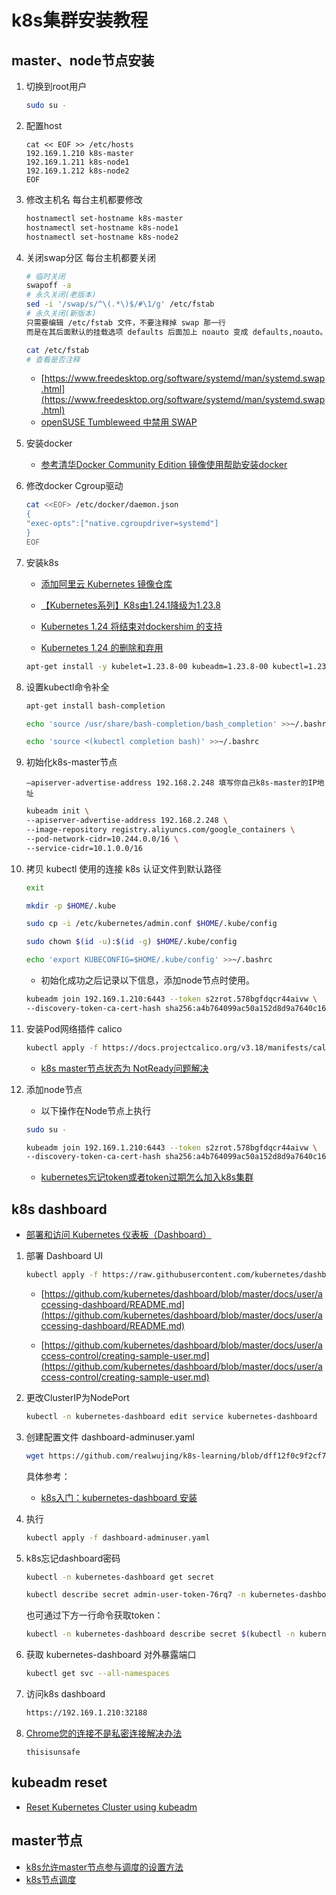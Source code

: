 # k8s集群安装教程

## master、node节点安装

1. 切换到root用户

    ```bash
    sudo su -
    ```

2. 配置host

    ```plain
    cat << EOF >> /etc/hosts
    192.169.1.210 k8s-master
    192.169.1.211 k8s-node1
    192.169.1.212 k8s-node2
    EOF
    ```

3. 修改主机名
每台主机都要修改

    ```bash
    hostnamectl set-hostname k8s-master
    hostnamectl set-hostname k8s-node1
    hostnamectl set-hostname k8s-node2
    ```

4. 关闭swap分区
每台主机都要关闭

    ```bash
    # 临时关闭
    swapoff -a
    # 永久关闭(老版本)
    sed -i '/swap/s/^\(.*\)$/#\1/g' /etc/fstab
    # 永久关闭(新版本)
    只需要编辑 /etc/fstab 文件，不要注释掉 swap 那一行
    而是在其后面默认的挂载选项 defaults 后面加上 noauto 变成 defaults,noauto。
    
    cat /etc/fstab
    # 查看是否注释
    ```

    * [https://www.freedesktop.org/software/systemd/man/systemd.swap.html](https://www.freedesktop.org/software/systemd/man/systemd.swap.html)
    * [openSUSE Tumbleweed 中禁用 SWAP](https://cnzhx.net/blog/disable-swap-in-opensuse-tumbleweed/)

5. 安装docker

    * [参考清华Docker Community Edition 镜像使用帮助安装docker](https://mirrors.tuna.tsinghua.edu.cn/help/docker-ce/)

6. 修改docker Cgroup驱动

    ```bash
    cat <<EOF> /etc/docker/daemon.json
    {
    "exec-opts":["native.cgroupdriver=systemd"]
    }
    EOF
    ```

7. 安装k8s

    * [添加阿里云 Kubernetes 镜像仓库](https://developer.aliyun.com/mirror/kubernetes?spm=a2c6h.13651102.0.0.73bf1b11EI1d2X)

    * [【Kubernetes系列】K8s由1.24.1降级为1.23.8
](https://blog.csdn.net/u012069313/article/details/125561711)

    * [Kubernetes 1.24 将结束对dockershim 的支持
](https://www.51cto.com/article/707507.html)

    * [Kubernetes 1.24 的删除和弃用](https://kubernetes.io/zh-cn/blog/2022/04/07/upcoming-changes-in-kubernetes-1-24/)

    ```bash
    apt-get install -y kubelet=1.23.8-00 kubeadm=1.23.8-00 kubectl=1.23.8-00
    ```

8. 设置kubectl命令补全

    ```bash
    apt-get install bash-completion
    ```

    ```bash
    echo 'source /usr/share/bash-completion/bash_completion' >>~/.bashrc
    ```

    ```bash
    echo 'source <(kubectl completion bash)' >>~/.bashrc
    ```

9. 初始化k8s-master节点

    ```text
    –apiserver-advertise-address 192.168.2.248 填写你自己k8s-master的IP地址
    ```

    ```bash
    kubeadm init \
    --apiserver-advertise-address 192.168.2.248 \
    --image-repository registry.aliyuncs.com/google_containers \
    --pod-network-cidr=10.244.0.0/16 \
    --service-cidr=10.1.0.0/16
    ```

10. 拷贝 kubectl 使用的连接 k8s 认证文件到默认路径

    ```bash
    exit
    ```

    ```bash
    mkdir -p $HOME/.kube
    ```

    ```bash
    sudo cp -i /etc/kubernetes/admin.conf $HOME/.kube/config
    ```

    ```bash
    sudo chown $(id -u):$(id -g) $HOME/.kube/config
    ```

    ``` bash
    echo 'export KUBECONFIG=$HOME/.kube/config' >>~/.bashrc
    ```

    * 初始化成功之后记录以下信息，添加node节点时使用。

    ```bash
    kubeadm join 192.169.1.210:6443 --token s2zrot.578bgfdqcr44aivw \
    --discovery-token-ca-cert-hash sha256:a4b764099ac50a152d8d9a7640c16380297bae8c7ffafd6e3ca76144bfde9f6c
    ```

11. 安装Pod网络插件 calico

    ```bash
    kubectl apply -f https://docs.projectcalico.org/v3.18/manifests/calico.yaml
    ```

    * [k8s master节点状态为 NotReady问题解决
](https://blog.csdn.net/w849593893/article/details/119883531)

12. 添加node节点
    * 以下操作在Node节点上执行

    ```bash
    sudo su -
    ```

    ```bash
    kubeadm join 192.169.1.210:6443 --token s2zrot.578bgfdqcr44aivw \
    --discovery-token-ca-cert-hash sha256:a4b764099ac50a152d8d9a7640c16380297bae8c7ffafd6e3ca76144bfde9f6c
    ```

    * [kubernetes忘记token或者token过期怎么加入k8s集群](https://www.cnblogs.com/linyouyi/p/10850904.html)

## k8s dashboard

* [部署和访问 Kubernetes 仪表板（Dashboard）](https://kubernetes.io/zh-cn/docs/tasks/access-application-cluster/web-ui-dashboard/)

1. 部署 Dashboard UI

    ```bash
    kubectl apply -f https://raw.githubusercontent.com/kubernetes/dashboard/v2.5.0/aio/deploy/recommended.yaml
    ```

    * [https://github.com/kubernetes/dashboard/blob/master/docs/user/accessing-dashboard/README.md](https://github.com/kubernetes/dashboard/blob/master/docs/user/accessing-dashboard/README.md)

    * [https://github.com/kubernetes/dashboard/blob/master/docs/user/access-control/creating-sample-user.md](https://github.com/kubernetes/dashboard/blob/master/docs/user/access-control/creating-sample-user.md)

2. 更改ClusterIP为NodePort

    ```bash
    kubectl -n kubernetes-dashboard edit service kubernetes-dashboard
    ```

3. 创建配置文件 dashboard-adminuser.yaml

    ```bash
    wget https://github.com/realwujing/k8s-learning/blob/dff12f0c9f2cf74ee13e0aa44babbd2786279bf2/k8s%E9%9B%86%E7%BE%A4%E9%83%A8%E7%BD%B2/dashboard-adminuser.yaml
    ```

    具体参考：

    * [k8s入门：kubernetes-dashboard 安装](https://blog.csdn.net/qq_41538097/article/details/125561769)

4. 执行

    ```bash
    kubectl apply -f dashboard-adminuser.yaml
    ```

5. k8s忘记dashboard密码

    ```bash
    kubectl -n kubernetes-dashboard get secret
    ```

    ```bash
    kubectl describe secret admin-user-token-76rq7 -n kubernetes-dashboard
    ```

    也可通过下方一行命令获取token：

    ```bash
    kubectl -n kubernetes-dashboard describe secret $(kubectl -n kubernetes-dashboard get secret | grep admin-user | awk '{print $1}')
    ```

6. 获取 kubernetes-dashboard 对外暴露端口

    ```bash
    kubectl get svc --all-namespaces
    ```

7. 访问k8s dashboard

    ```bash
    https://192.169.1.210:32188
    ```

8. [Chrome您的连接不是私密连接解决办法](https://www.jianshu.com/p/1719a27137e3)

    ```text
    thisisunsafe
    ```

## kubeadm reset

* [Reset Kubernetes Cluster using kubeadm](https://sandeepnkulkarni.wordpress.com/2020/07/11/reset-kubernetes-cluster-using-kubeadm/)

## master节点

* [k8s允许master节点参与调度的设置方法](https://www.cnblogs.com/panw/p/16643652.html)
* [k8s节点调度](https://blog.csdn.net/omaidb/article/details/121930341)
